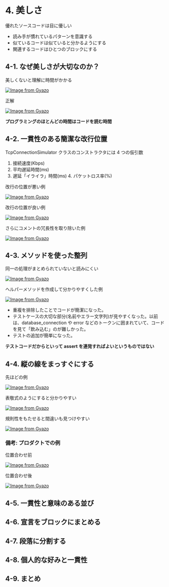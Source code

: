 # 4. 美しさ


優れたソースコードは目に優しい

* 読み手が慣れているパターンを意識する
* 似ているコードは似ていると分かるようにする
* 関連するコードはひとつのブロックにする


## 4-1. なぜ美しさが大切なのか？

美しくないと理解に時間がかかる

[![Image from Gyazo](https://i.gyazo.com/a06385e78f963d2146074374712659c7.png)](https://gyazo.com/a06385e78f963d2146074374712659c7)

正解

[![Image from Gyazo](https://i.gyazo.com/b41f4838595044c20284f0e489da5ab1.png)](https://gyazo.com/b41f4838595044c20284f0e489da5ab1)

**プログラミングのほとんどの時間はコードを読む時間**

## 4-2. 一貫性のある簡潔な改行位置

TcpConnectionSimulator クラスのコンストラクタには 4 つの仮引数

1. 接続速度(Kbps)
2. 平均遅延時間(ms)
3. 遅延「イライラ」時間(ms) 4. パケットロス率(%)

改行の位置が悪い例

[![Image from Gyazo](https://i.gyazo.com/ccac44551deb21c0f29de02673b57223.png)](https://gyazo.com/ccac44551deb21c0f29de02673b57223)

改行の位置が良い例

[![Image from Gyazo](https://i.gyazo.com/bad34611acebf0f89d7b45b2318262c4.png)](https://gyazo.com/bad34611acebf0f89d7b45b2318262c4)

さらにコメントの冗長性を取り除いた例

[![Image from Gyazo](https://i.gyazo.com/7ea5033bff19df871f74b748c94de7b1.png)](https://gyazo.com/7ea5033bff19df871f74b748c94de7b1)

## 4-3. メソッドを使った整列

同一の処理がまとめられていないと読みにくい

[![Image from Gyazo](https://i.gyazo.com/9e232bd0217885e77d654e10f5966f55.png)](https://gyazo.com/9e232bd0217885e77d654e10f5966f55)

ヘルパーメソッドを作成して分かりやすくした例

[![Image from Gyazo](https://i.gyazo.com/223d3c2868fd938927f06fbd7ec82bd4.png)](https://gyazo.com/223d3c2868fd938927f06fbd7ec82bd4)


* 重複を排除したことでコードが簡潔になった。
* テストケースの大切な部分(名前やエラー文字列)が見やすくなった。以前 は、database_connection や error などのトークンに囲まれていて、コード を見て「飲み込む」のが難しかった。
* テストの追加が簡単になった。

**テストコードだからといって assert を連発すればよいというものではない**


## 4-4. 縦の線をまっすぐにする

先ほどの例

[![Image from Gyazo](https://i.gyazo.com/e54e57b195fce64397d04d7e6999fc62.png)](https://gyazo.com/e54e57b195fce64397d04d7e6999fc62)

表敬式のようにすると分かりやすい

[![Image from Gyazo](https://i.gyazo.com/c6c41ec4c3c17e3f098512189b12e678.png)](https://gyazo.com/c6c41ec4c3c17e3f098512189b12e678)

規則性をもたせると間違いも見つけやすい

[![Image from Gyazo](https://i.gyazo.com/d7405adb4f0951a4b4b0f2690f227ab7.png)](https://gyazo.com/d7405adb4f0951a4b4b0f2690f227ab7)

### 備考: プロダクトでの例

位置合わせ前

[![Image from Gyazo](https://i.gyazo.com/97664a7984773845a021a3d259625190.png)](https://gyazo.com/97664a7984773845a021a3d259625190)

位置合わせ後

[![Image from Gyazo](https://i.gyazo.com/e8b8681798d14ebc679db4d870683636.png)](https://gyazo.com/e8b8681798d14ebc679db4d870683636)

## 4-5. 一貫性と意味のある並び

## 4-6. 宣言をブロックにまとめる

## 4-7. 段落に分割する

## 4-8. 個人的な好みと一貫性

## 4-9. まとめ
